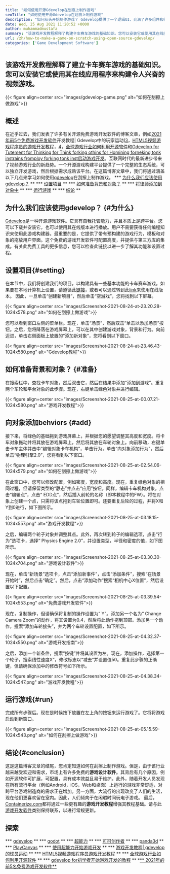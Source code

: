 ```yaml
---
title: "如何使用开源Gdevelop在划痕上制作游戏" 
seoTitle: "如何使用开源Gdevelop在划痕上制作游戏" 
description: "如何从头开始制作游戏？ Gdevelop提供了一个逻辑UI，充满了许多组件和行为，用于构建用于网络，桌面，iOS和Android的视频游戏。" 
date: Wed, 25 Aug 2021 11:20:52 +0000
author: muhammadmustafa
summary: "该游戏开发教程解释了构建卡车赛车游戏的基础知识。您可以安装它或使用其在线应用程序来构建令人兴奋的视频游戏。" 
url: /zh/how-to-make-a-game-on-scratch-using-open-source-gdevelop/
categories: ['Game Development Software']
---
```


## 该游戏开发教程解释了建立卡车赛车游戏的基础知识。您可以安装它或使用其在线应用程序来构建令人兴奋的视频游戏。

{{< figure align=center src="images/gdevelop-game.png" alt="如何在刮擦上做游戏">}}


## **概述**
在近乎过去，我们发表了许多有关开源免费游戏开发软件的博客文章，例如[2021年前5个免费游戏开发软件][1]开发教程| Gdevelop中的玩家运动][3]，[HTML5视频游戏程序员的游戏开发教程][4]，[4]，[全球游戏行业如何利用开源软件][5]和[Gdevelop for Tutement for Thinking for Think forking othins for Homining forneking tonk instrains fromploy forking tonk inst启动游戏开发][6 ]。互联网时代的最新进步带来了视频游戏行业的新趋势。一个开源游戏构建平台提供了一个完整的生态系统，可以独立开发游戏，然后根据需求成熟该平台。在这篇博客文章中，我们将通过涵盖以下几点来学习如何使用[gdevelop][7]在刮擦上制作游戏。
  *** [为什么我们应该使用gdevelop？][8] **
  *** [设置项目][9] **
  *** [如何准备背景和对象？][10] **
  *** [将律师添加到对象中][11] **
  *** [运行游戏][12] **
  *** [结论][13] **

## 为什么我们应该使用gdevelop？ {#为什么}
[Gdevelop][7]是一种开源游戏软件。它具有自我托管能力，并且本质上是跨平台。您可以下载并安装它，也可以使用其在线版本进行播放。用户不需要获得任何编程知识来使用此游戏构建器。最重要的是，它提供了带有预构建的游戏行为，模板和对象的拖放用户界面。这个免费的游戏开发软件可配置高度，并提供与第三方库的集成。有关此免费工具的更多信息，您可以检查此链接以进一步了解其功能和设置过程。

## 设置项目{#setting}
在本节中，我们将创建我们的项目，以构建具有一些基本功能的卡车赛车游戏。如果要在本地计算机上设置，请遵循此[链接][6]，或者可以通过转到此[link][14]来使用在线版本。
因此，一旦单击“创建新项目”，然后单击“空游戏”，您将找到以下屏幕。

{{< figure align=center src="images/Screenshot-2021-08-24-at-23.20.28-1024x578.png" alt="如何在刮擦上做游戏">}}

您可以看到窗口左侧的菜单栏。现在，单击“场景”，然后双击“单击以添加场景”按钮。之后，您将降落在游戏屏幕上，可以在其中创建游戏对象，背景和行为。向前迈进，单击右侧面板上放置的“添加新对象”，您将看到以下窗口。

{{< figure align=center src="images/Screenshot-2021-08-24-at-23.46.43-1024x580.png" alt="Gdevelop教程">}}


## 如何准备背景和对象？ {#准备}
在搜索栏中，查找卡车对象，然后双击它，然后在结果中添加“添加到游戏”。重复两个车轮和平台对象的此步骤。现在，右键单击绿色对象并进行编辑。

{{< figure align=center src="images/Screenshot-2021-08-25-at-00.07.21-1024x580.png" alt="游戏开发教程">}}


## 向对象添加behviors {#add}
接下来，将绿色的基础拖到游戏屏幕上，并根据您的愿望调整其高度和宽度。将卡车对象拖动并将其放在游戏屏幕上，然后将其放在车轮对象上。向前移动，右键单击卡车主体并击中“编辑对象卡车机构”，单击行为，单击“向对象添加行为”，然后单击“物理引擎2.0”，您将看到以下窗口。

{{< figure align=center src="images/Screenshot-2021-08-25-at-02.54.06-1024x579.png" alt="如何在刮擦上做游戏">}}

在此窗口中，您可以修改配置，例如密度，宽度和高度。现在，重复绿色对象的相同过程，但请保留类型的“静态”并点击“应用”按钮。同样，编辑卡车机构对象，点击“编辑点”，点击“ EDD点”，然后插入前轮的名称（即本教程中的FW）。将在对象上创建一个点，只需将该点拖到车轮位置即可。还要重复后轮的过程，并将X和Y到0进行，如下图所示。

{{< figure align=center src="images/Screenshot-2021-08-25-at-03.18.15-1024x557.png" alt="游戏开发教程">}}

之后，编辑两个轮子对象并调整其点。此外，再次转到轮子的编辑选项，点击“行为”选项卡，选择“ Physics Engine 2.0”，并设置类型，半径和密度的值，如下图所示。

{{< figure align=center src="images/Screenshot-2021-08-25-at-03.30.30-1024x704.png" alt="游戏设计软件">}}

现在，单击“新场景”选项卡，点击“添加新事件”，点击“添加条件”，搜索“在场景开始时”，然后点击“确定”。然后，点击“添加动作”搜索“相机中心X位置”，然后设置以下配置。

{{< figure align=center src="images/Screenshot-2021-08-25-at-03.39.54-1024x553.png" alt="免费游戏开发软件">}}

现在，复制操作，但请确保将复制的操作设置为“ Y”。添加另一个名为“ Change Camera Zoom”的动作，将其设置为0.4，然后将此动作拖到顶部。添加另一个动作，搜索“添加车轮接头”，并为两个车轮设置配置，如下所示。

{{< figure align=center src="images/Screenshot-2021-08-25-at-04.32.37-1024x550.png" alt="游戏开发指南">}}

之后，添加一个新条件，搜索“按键”并将其设置为左。现在，添加操作，选择第一个轮子，搜索线性速度X”，修改标志以“减去”并设置值50。重复此步骤的正确键，但请确保添加中的修改符号如下所示。

{{< figure align=center src="images/Screenshot-2021-08-25-at-04.38.34-1024x547.png" alt="游戏开发教程">}}


## 运行游戏{#run}
完成所有步骤后。现在是时候按下放置在左上角的按钮来运行游戏了。它将将游戏启动到新窗口。

{{< figure align=center src="images/Screenshot-2021-08-25-at-05.15.59-1024x543.png" alt="如何在刮擦上做游戏">}}


## 结论{#conclusion}
这是这篇博客文章的结尾，您肯定知道如何在刮擦上制作游戏。但是，由于该行业越来越受欢迎和需求，市场上有许多免费的**游戏设计软件**。其背后有几个原因，例如开源软件可扩展，可配置，具有成本效益且易于维护。此外，随着开发人员发现在所有流行平台（例如Android，iOS，Web和桌面）上运行的游戏非常舒适，对跨平台游戏制造商的需求正在增加。另一方面，大流行的出现改变了人们的生活，现在他们更喜欢留在室内。因此，人们倾向于在闲暇时间玩电子游戏。
最后，[Containerize.com][15]都将通过一些更有趣的**游戏开发教程**增强其教程基础。请与此[游戏开发软件][16]类别保持联系，以进行常规更新。

## 探索
  *** [gdevelop][7] **
  *** [godot][17] **
  *** [超能力][18] **
  *** [可可创作者][19] **
  *** [panda3d][20] **
  *** [PlayCanvas][21] **
  *** [使用超能力开始游戏开发][2] **
  *** [游戏开发教程| gdevelop的球员运动][3] **
  *** [HTML5视频游戏程序员游戏开发教程][4] **
  *** [全球游戏行业如何利用开源软件][5] **
  *** [gdevelop for初学者开始游戏开发的教程][6] **
  *[** 2021年的前5名免费游戏开发软件**][1]

  
[1]: https://blog.containerize.com/game-development-software/top-5-free-game-development-software-in-the-year-2021/
[2]: https://blog.containerize.com/game-development-software/superpowers-animation-getting-started-with-game-development/
[3]: https://blog.containerize.com/game-development-software/game-development-tutorial-player-movement-in-gdevelop/
[4]: https://blog.containerize.com/2021/05/19/html5-game-development-tutorial-for-video-game-programmers/
[5]: https://blog.containerize.com/game-development-software/how-global-gaming-market-leveraging-open-source-software/
[6]: https://blog.containerize.com/game-development-software/game-development-tutorial-player-movement-in-gdevelop/
[7]: https://products.containerize.com/game-development-software/gdevelop/
[8]: #why
[9]: #setting
[10]: #prepare
[11]: #add
[12]: #run
[13]: #Conclusion
[14]: https://editor.gdevelop-app.com/
[15]: https://www.containerize.com/
[16]: https://products.containerize.com/game-development-software/
[17]: https://products.containerize.com/game-development-software/godot/
[18]: https://products.containerize.com/game-development-software/superpowers/
[19]: https://products.containerize.com/game-development-software/cocos-creator/
[20]: https://products.containerize.com/game-development-software/panda3d/
[21]: https://products.containerize.com/game-development-software/playcanvas/
